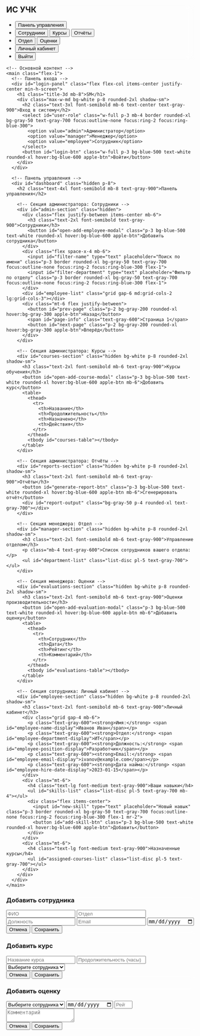 <!DOCTYPE html>
<html lang="ru">
<head>
  <meta charset="UTF-8">
  <meta name="viewport" content="width=device-width, initial-scale=1.0">
  <title>ИС УЧК: Развитие человеческого капитала</title>
  <script src="https://cdn.tailwindcss.com"></script>
  <script src="https://cdn.jsdelivr.net/npm/sweetalert2@11"></script>
  <link href="https://fonts.googleapis.com/css2?family=Inter:wght@400;500;600;700&display=swap" rel="stylesheet">
  <style>
    body {
      font-family: 'Inter', sans-serif;
    }
    .apple-btn {
      transition: background-color 0.3s ease, transform 0.2s ease;
    }
    .apple-btn:hover {
      transform: translateY(-1px);
    }
    .sidebar {
      backdrop-filter: blur(10px);
      background: rgba(255, 255, 255, 0.1);
    }
    .modal-backdrop {
      backdrop-filter: blur(5px);
    }
    .card {
      transition: transform 0.2s ease;
    }
    .card:hover {
      transform: translateY(-2px);
    }
    table {
      width: 100%;
      border-collapse: separate;
      border-spacing: 0;
    }
    th, td {
      padding: 12px;
      text-align: left;
    }
    th {
      background: #f7fafc;
      font-weight: 600;
    }
    tr:hover {
      background: #f1f5f9;
    }
    .title-3d {
      font-size: 4rem;
      font-weight: 700;
      color: #2563eb;
      text-shadow: 2px 2px 4px rgba(0, 0, 0, 0.2), -2px -2px 4px rgba(255, 255, 255, 0.5);
      background: linear-gradient(45deg, #1e40af, #60a5fa);
      -webkit-background-clip: text;
      -webkit-text-fill-color: transparent;
    }
  </style>
</head>
<body class="bg-gray-50">
  <div class="flex min-h-screen">
    <!-- Боковое меню -->
    <aside id="sidebar" class="w-64 sidebar text-gray-800 p-6 hidden">
      <h2 class="text-2xl font-semibold mb-6">ИС УЧК</h2>
      <nav>
        <ul>
          <li><button id="dashboard-btn" class="w-full text-left p-3 hover:bg-gray-200 rounded apple-btn">Панель управления</button></li>
          <li id="admin-nav" class="hidden">
            <button id="employees-btn" class="w-full text-left p-3 hover:bg-gray-200 rounded apple-btn">Сотрудники</button>
            <button id="courses-btn" class="w-full text-left p-3 hover:bg-gray-200 rounded apple-btn">Курсы</button>
            <button id="reports-btn" class="w-full text-left p-3 hover:bg-gray-200 rounded apple-btn">Отчёты</button>
          </li>
          <li id="manager-nav" class="hidden">
            <button id="department-btn" class="w-full text-left p-3 hover:bg-gray-200 rounded apple-btn">Отдел</button>
            <button id="evaluations-btn" class="w-full text-left p-3 hover:bg-gray-200 rounded apple-btn">Оценки</button>
          </li>
          <li id="employee-nav" class="hidden"><button id="profile-btn" class="w-full text-left p-3 hover:bg-gray-200 rounded apple-btn">Личный кабинет</button></li>
          <li><button id="logout-btn" class="w-full text-left p-3 hover:bg-gray-200 rounded apple-btn">Выйти</button></li>
        </ul>
      </nav>
    </aside>

    <!-- Основной контент -->
    <main class="flex-1">
      <!-- Панель входа -->
      <div id="login-panel" class="flex flex-col items-center justify-center min-h-screen">
        <h1 class="title-3d mb-8">SM</h1>
        <div class="max-w-md bg-white p-8 rounded-2xl shadow-sm">
          <h2 class="text-3xl font-semibold mb-6 text-center text-gray-900">Вход в систему</h2>
          <select id="user-role" class="w-full p-3 mb-4 border rounded-xl bg-gray-50 text-gray-700 focus:outline-none focus:ring-2 focus:ring-blue-300">
            <option value="admin">Администратор</option>
            <option value="manager">Менеджер</option>
            <option value="employee">Сотрудник</option>
          </select>
          <button id="login-btn" class="w-full p-3 bg-blue-500 text-white rounded-xl hover:bg-blue-600 apple-btn">Войти</button>
        </div>
      </div>

      <!-- Панель управления -->
      <div id="dashboard" class="hidden p-8">
        <h2 class="text-4xl font-semibold mb-8 text-gray-900">Панель управления</h2>

        <!-- Секция администратора: Сотрудники -->
        <div id="admin-section" class="hidden">
          <div class="flex justify-between items-center mb-6">
            <h3 class="text-2xl font-semibold text-gray-900">Сотрудники</h3>
            <button id="open-add-employee-modal" class="p-3 bg-blue-500 text-white rounded-xl hover:bg-blue-600 apple-btn">Добавить сотрудника</button>
          </div>
          <div class="flex space-x-4 mb-6">
            <input id="filter-name" type="text" placeholder="Поиск по имени" class="p-3 border rounded-xl bg-gray-50 text-gray-700 focus:outline-none focus:ring-2 focus:ring-blue-300 flex-1">
            <input id="filter-department" type="text" placeholder="Фильтр по отделу" class="p-3 border rounded-xl bg-gray-50 text-gray-700 focus:outline-none focus:ring-2 focus:ring-blue-300 flex-1">
          </div>
          <div id="employee-list" class="grid gap-6 md:grid-cols-2 lg:grid-cols-3"></div>
          <div class="mt-6 flex justify-between">
            <button id="prev-page" class="p-2 bg-gray-200 rounded-xl hover:bg-gray-300 apple-btn">Назад</button>
            <span id="page-info" class="text-gray-600">Страница 1</span>
            <button id="next-page" class="p-2 bg-gray-200 rounded-xl hover:bg-gray-300 apple-btn">Вперёд</button>
          </div>
        </div>

        <!-- Секция администратора: Курсы -->
        <div id="courses-section" class="hidden bg-white p-8 rounded-2xl shadow-sm">
          <h3 class="text-2xl font-semibold mb-6 text-gray-900">Курсы обучения</h3>
          <button id="open-add-course-modal" class="p-3 bg-blue-500 text-white rounded-xl hover:bg-blue-600 apple-btn mb-6">Добавить курс</button>
          <table>
            <thead>
              <tr>
                <th>Название</th>
                <th>Продолжительность</th>
                <th>Назначено</th>
                <th>Действия</th>
              </tr>
            </thead>
            <tbody id="courses-table"></tbody>
          </table>
        </div>

        <!-- Секция администратора: Отчёты -->
        <div id="reports-section" class="hidden bg-white p-8 rounded-2xl shadow-sm">
          <h3 class="text-2xl font-semibold mb-6 text-gray-900">Отчёты</h3>
          <button id="generate-report-btn" class="p-3 bg-blue-500 text-white rounded-xl hover:bg-blue-600 apple-btn mb-6">Сгенерировать отчёт</button>
          <div id="report-output" class="bg-gray-50 p-4 rounded-xl text-gray-700"></div>
        </div>

        <!-- Секция менеджера: Отдел -->
        <div id="manager-section" class="hidden bg-white p-8 rounded-2xl shadow-sm">
          <h3 class="text-2xl font-semibold mb-6 text-gray-900">Управление отделом</h3>
          <p class="mb-4 text-gray-600">Список сотрудников вашего отдела:</p>
          <ul id="department-list" class="list-disc pl-5 text-gray-700"></ul>
        </div>

        <!-- Секция менеджера: Оценки -->
        <div id="evaluations-section" class="hidden bg-white p-8 rounded-2xl shadow-sm">
          <h3 class="text-2xl font-semibold mb-6 text-gray-900">Оценки производительности</h3>
          <button id="open-add-evaluation-modal" class="p-3 bg-blue-500 text-white rounded-xl hover:bg-blue-600 apple-btn mb-6">Добавить оценку</button>
          <table>
            <thead>
              <tr>
                <th>Сотрудник</th>
                <th>Дата</th>
                <th>Рейтинг</th>
                <th>Комментарий</th>
              </tr>
            </thead>
            <tbody id="evaluations-table"></tbody>
          </table>
        </div>

        <!-- Секция сотрудника: Личный кабинет -->
        <div id="employee-section" class="hidden bg-white p-8 rounded-2xl shadow-sm">
          <h3 class="text-2xl font-semibold mb-6 text-gray-900">Личный кабинет</h3>
          <div class="grid gap-4 mb-6">
            <p class="text-gray-600"><strong>Имя:</strong> <span id="employee-name-display">Иванов Иван</span></p>
            <p class="text-gray-600"><strong>Отдел:</strong> <span id="employee-department-display">ИТ</span></p>
            <p class="text-gray-600"><strong>Должность:</strong> <span id="employee-position-display">Разработчик</span></p>
            <p class="text-gray-600"><strong>Email:</strong> <span id="employee-email-display">ivanov@example.com</span></p>
            <p class="text-gray-600"><strong>Дата найма:</strong> <span id="employee-hire-date-display">2023-01-15</span></p>
          </div>
          <div class="mt-6">
            <h4 class="text-lg font-medium text-gray-900">Ваши навыки</h4>
            <ul id="skills-list" class="list-disc pl-5 text-gray-700 mb-4"></ul>
            <div class="flex items-center">
              <input id="new-skill" type="text" placeholder="Новый навык" class="p-3 border rounded-xl bg-gray-50 text-gray-700 focus:outline-none focus:ring-2 focus:ring-blue-300 flex-1 mr-2">
              <button id="add-skill-btn" class="p-3 bg-blue-500 text-white rounded-xl hover:bg-blue-600 apple-btn">Добавить</button>
            </div>
          </div>
          <div class="mt-6">
            <h4 class="text-lg font-medium text-gray-900">Назначенные курсы</h4>
            <ul id="assigned-courses-list" class="list-disc pl-5 text-gray-700"></ul>
          </div>
        </div>
      </div>
    </main>
  </div>

  <!-- Модальное окно для сотрудников -->
  <div id="employee-modal" class="hidden fixed inset-0 modal-backdrop flex items-center justify-center">
    <div class="bg-white p-8 rounded-2xl shadow-sm max-w-md w-full">
      <h3 id="modal-title" class="text-2xl font-semibold mb-6 text-gray-900">Добавить сотрудника</h3>
      <input id="modal-employee-name" type="text" placeholder="ФИО" class="w-full p-3 mb-4 border rounded-xl bg-gray-50 text-gray-700 focus:outline-none focus:ring-2 focus:ring-blue-300">
      <input id="modal-employee-department" type="text" placeholder="Отдел" class="w-full p-3 mb-4 border rounded-xl bg-gray-50 text-gray-700 focus:outline-none focus:ring-2 focus:ring-blue-300">
      <input id="modal-employee-position" type="text" placeholder="Должность" class="w-full p-3 mb-4 border rounded-xl bg-gray-50 text-gray-700 focus:outline-none focus:ring-2 focus:ring-blue-300">
      <input id="modal-employee-email" type="email" placeholder="Email" class="w-full p-3 mb-4 border rounded-xl bg-gray-50 text-gray-700 focus:outline-none focus:ring-2 focus:ring-blue-300">
      <input id="modal-employee-hire-date" type="date" placeholder="Дата найма" class="w-full p-3 mb-4 border rounded-xl bg-gray-50 text-gray-700 focus:outline-none focus:ring-2 focus:ring-blue-300">
      <div class="flex justify-end">
        <button id="modal-cancel-btn" class="p-3 mr-2 bg-gray-200 rounded-xl hover:bg-gray-300 apple-btn">Отмена</button>
        <button id="modal-save-btn" class="p-3 bg-blue-500 text-white rounded-xl hover:bg-blue-600 apple-btn">Сохранить</button>
      </div>
    </div>
  </div>

  <!-- Модальное окно для курсов -->
  <div id="course-modal" class="hidden fixed inset-0 modal-backdrop flex items-center justify-center">
    <div class="bg-white p-8 rounded-2xl shadow-sm max-w-md w-full">
      <h3 class="text-2xl font-semibold mb-6 text-gray-900">Добавить курс</h3>
      <input id="modal-course-name" type="text" placeholder="Название курса" class="w-full p-3 mb-4 border rounded-xl bg-gray-50 text-gray-700 focus:outline-none focus:ring-2 focus:ring-blue-300">
      <input id="modal-course-duration" type="text" placeholder="Продолжительность (часы)" class="w-full p-3 mb-4 border rounded-xl bg-gray-50 text-gray-700 focus:outline-none focus:ring-2 focus:ring-blue-300">
      <select id="modal-course-assignee" class="w-full p-3 mb-4 border rounded-xl bg-gray-50 text-gray-700 focus:outline-none focus:ring-2 focus:ring-blue-300">
        <option value="">Выберите сотрудника</option>
      </select>
      <div class="flex justify-end">
        <button id="modal-course-cancel-btn" class="p-3 mr-2 bg-gray-200 rounded-xl hover:bg-gray-300 apple-btn">Отмена</button>
        <button id="modal-course-save-btn" class="p-3 bg-blue-500 text-white rounded-xl hover:bg-blue-600 apple-btn">Сохранить</button>
      </div>
    </div>
  </div>

  <!-- Модальное окно для оценок -->
  <div id="evaluation-modal" class="hidden fixed inset-0 modal-backdrop flex items-center justify-center">
    <div class="bg-white p-8 rounded-2xl shadow-sm max-w-md w-full">
      <h3 class="text-2xl font-semibold mb-6 text-gray-900">Добавить оценку</h3>
      <select id="modal-evaluation-employee" class="w-full p-3 mb-4 border rounded-xl bg-gray-50 text-gray-700 focus:outline-none focus:ring-2 focus:ring-blue-300">
        <option value="">Выберите сотрудника</option>
      </select>
      <input id="modal-evaluation-date" type="date" class="w-full p-3 mb-4 border rounded-xl bg-gray-50 text-gray-700 focus:outline-none focus:ring-2 focus:ring-blue-300">
      <input id="modal-evaluation-rating" type="number" min="1" max="5" placeholder="Рейтинг (1-5)" class="w-full p-3 mb-4 border rounded-xl bg-gray-50 text-gray-700 focus:outline-none focus:ring-2 focus:ring-blue-300">
      <textarea id="modal-evaluation-comment" placeholder="Комментарий" class="w-full p-3 mb-4 border rounded-xl bg-gray-50 text-gray-700 focus:outline-none focus:ring-2 focus:ring-blue-300"></textarea>
      <div class="flex justify-end">
        <button id="modal-evaluation-cancel-btn" class="p-3 mr-2 bg-gray-200 rounded-xl hover:bg-gray-300 apple-btn">Отмена</button>
        <button id="modal-evaluation-save-btn" class="p-3 bg-blue-500 text-white rounded-xl hover:bg-blue-600 apple-btn">Сохранить</button>
      </div>
    </div>
  </div>

  <script>
    // Данные
    let employees = JSON.parse(localStorage.getItem('employees')) || [
      { id: 1, name: "Иванов Иван", department: "ИТ", position: "Разработчик", email: "ivanov@example.com", hireDate: "2023-01-15", skills: ["Программирование", "Управление проектами"], courses: [1] },
      { id: 2, name: "Петров Петр", department: "HR", position: "Рекрутер", email: "petrov@example.com", hireDate: "2022-06-10", skills: ["Рекрутинг"], courses: [] }
    ];
    let courses = JSON.parse(localStorage.getItem('courses')) || [
      { id: 1, name: "Основы программирования", duration: "40 часов", assignee: "Иванов Иван" }
    ];
    let evaluations = JSON.parse(localStorage.getItem('evaluations')) || [
      { id: 1, employee: "Иванов Иван", date: "2023-12-01", rating: 4, comment: "Хорошая работа" }
    ];
    let currentEmployeeId = null;
    let currentPage = 1;
    const itemsPerPage = 6;

    // Сохранение данных
    function saveData() {
      localStorage.setItem('employees', JSON.stringify(employees));
      localStorage.setItem('courses', JSON.stringify(courses));
      localStorage.setItem('evaluations', JSON.stringify(evaluations));
    }

    // Рендеринг сотрудников
    function renderEmployeeList(nameFilter = '', departmentFilter = '') {
      const container = document.getElementById('employee-list');
      container.innerHTML = '';
      const filteredEmployees = employees.filter(emp =>
        emp.name.toLowerCase().includes(nameFilter.toLowerCase()) &&
        emp.department.toLowerCase().includes(departmentFilter.toLowerCase())
      );
      const start = (currentPage - 1) * itemsPerPage;
      const end = start + itemsPerPage;
      const paginatedEmployees = filteredEmployees.slice(start, end);

      if (paginatedEmployees.length === 0) {
        container.innerHTML = '<p class="text-gray-600">Сотрудники не найдены.</p>';
      } else {
        paginatedEmployees.forEach(emp => {
          const card = document.createElement('div');
          card.className = 'card bg-white p-6 rounded-2xl shadow-sm';
          card.innerHTML = `
            <h4 class="text-lg font-semibold text-gray-900">${emp.name}</h4>
            <p class="text-gray-600">Отдел: ${emp.department}</p>
            <p class="text-gray-600">Должность: ${emp.position}</p>
            <p class="text-gray-600">Email: ${emp.email}</p>
            <p class="text-gray-600">Дата найма: ${emp.hireDate}</p>
            <p class="text-gray-600">Навыки: ${emp.skills.join(', ')}</p>
            <div class="mt-4 flex space-x-2">
              <button class="edit-btn p-2 bg-blue-500 text-white rounded-xl hover:bg-blue-600 apple-btn" data-id="${emp.id}">Редактировать</button>
              <button class="delete-btn p-2 bg-red-500 text-white rounded-xl hover:bg-red-600 apple-btn" data-id="${emp.id}">Удалить</button>
            </div>
          `;
          container.appendChild(card);
        });
      }

      document.getElementById('page-info').textContent = `Страница ${currentPage} из ${Math.ceil(filteredEmployees.length / itemsPerPage) || 1}`;
      document.getElementById('prev-page').disabled = currentPage === 1;
      document.getElementById('next-page').disabled = end >= filteredEmployees.length;

      document.querySelectorAll('.edit-btn').forEach(btn => {
        btn.addEventListener('click', () => openEditEmployeeModal(parseInt(btn.dataset.id)));
      });
      document.querySelectorAll('.delete-btn').forEach(btn => {
        btn.addEventListener('click', () => deleteEmployee(parseInt(btn.dataset.id)));
      });
    }

    // Рендеринг курсов
    function renderCoursesList() {
      const tbody = document.getElementById('courses-table');
      tbody.innerHTML = '';
      if (courses.length === 0) {
        tbody.innerHTML = '<tr><td colspan="4" class="text-gray-600">Курсы отсутствуют.</td></tr>';
      } else {
        courses.forEach(course => {
          const tr = document.createElement('tr');
          tr.innerHTML = `
            <td>${course.name}</td>
            <td>${course.duration}</td>
            <td>${course.assignee || 'Не назначено'}</td>
            <td>
              <button class="delete-course-btn p-2 bg-red-500 text-white rounded-xl hover:bg-red-600 apple-btn" data-id="${course.id}">Удалить</button>
            </td>
          `;
          tbody.appendChild(tr);
        });
      }

      document.querySelectorAll('.delete-course-btn').forEach(btn => {
        btn.addEventListener('click', () => deleteCourse(parseInt(btn.dataset.id)));
      });
    }

    // Рендеринг оценок
    function renderEvaluationsList() {
      const tbody = document.getElementById('evaluations-table');
      tbody.innerHTML = '';
      if (evaluations.length === 0) {
        tbody.innerHTML = '<tr><td colspan="4" class="text-gray-600">Оценки отсутствуют.</td></tr>';
      } else {
        evaluations.forEach(eval => {
          const tr = document.createElement('tr');
          tr.innerHTML = `
            <td>${eval.employee}</td>
            <td>${eval.date}</td>
            <td>${eval.rating}</td>
            <td>${eval.comment || '-'}</td>
          `;
          tbody.appendChild(tr);
        });
      }
    }

    // Рендеринг отдела
    function renderDepartmentList() {
      const list = document.getElementById('department-list');
      list.innerHTML = '';
      if (employees.length === 0) {
        list.innerHTML = '<li class="text-gray-600">Сотрудники отсутствуют.</li>';
      } else {
        employees.forEach(emp => {
          const li = document.createElement('li');
          li.textContent = `${emp.name} (${emp.department}, ${emp.position})`;
          list.appendChild(li);
        });
      }
    }

    // Рендеринг профиля сотрудника
    function renderEmployeeProfile() {
      const employee = employees.find(emp => emp.name === "Иванов Иван") || { skills: [], courses: [] };
      document.getElementById('skills-list').innerHTML = employee.skills.length ? employee.skills.map(skill => `<li>${skill}</li>`).join('') : '<li class="text-gray-600">Навыки отсутствуют.</li>';
      const assignedCourses = courses.filter(course => employee.courses.includes(course.id));
      document.getElementById('assigned-courses-list').innerHTML = assignedCourses.length ? assignedCourses.map(course => `<li>${course.name} (${course.duration})</li>`).join('') : '<li class="text-gray-600">Курсы отсутствуют.</li>';
    }

    // Модальные окна
    function openAddEmployeeModal() {
      currentEmployeeId = null;
      document.getElementById('modal-title').textContent = 'Добавить сотрудника';
      document.getElementById('modal-employee-name').value = '';
      document.getElementById('modal-employee-department').value = '';
      document.getElementById('modal-employee-position').value = '';
      document.getElementById('modal-employee-email').value = '';
      document.getElementById('modal-employee-hire-date').value = '';
      document.getElementById('employee-modal').classList.remove('hidden');
    }

    function openEditEmployeeModal(id) {
      currentEmployeeId = id;
      const employee = employees.find(emp => emp.id === id);
      if (!employee) return;
      document.getElementById('modal-title').textContent = 'Редактировать сотрудника';
      document.getElementById('modal-employee-name').value = employee.name;
      document.getElementById('modal-employee-department').value = employee.department;
      document.getElementById('modal-employee-position').value = employee.position;
      document.getElementById('modal-employee-email').value = employee.email;
      document.getElementById('modal-employee-hire-date').value = employee.hireDate;
      document.getElementById('employee-modal').classList.remove('hidden');
    }

    function openAddCourseModal() {
      document.getElementById('modal-course-name').value = '';
      document.getElementById('modal-course-duration').value = '';
      const select = document.getElementById('modal-course-assignee');
      select.innerHTML = '<option value="">Выберите сотрудника</option>' + employees.map(emp => `<option value="${emp.name}">${emp.name}</option>`).join('');
      document.getElementById('course-modal').classList.remove('hidden');
    }

    function openAddEvaluationModal() {
      const select = document.getElementById('modal-evaluation-employee');
      select.innerHTML = '<option value="">Выберите сотрудника</option>' + employees.map(emp => `<option value="${emp.name}">${emp.name}</option>`).join('');
      document.getElementById('modal-evaluation-date').value = '';
      document.getElementById('modal-evaluation-rating').value = '';
      document.getElementById('modal-evaluation-comment').value = '';
      document.getElementById('evaluation-modal').classList.remove('hidden');
    }

    // Удаление
    function deleteEmployee(id) {
      Swal.fire({
        title: 'Вы уверены?',
        text: 'Сотрудник будет удалён!',
        icon: 'warning',
        showCancelButton: true,
        confirmButtonText: 'Удалить',
        cancelButtonText: 'Отмена'
      }).then(result => {
        if (result.isConfirmed) {
          employees = employees.filter(emp => emp.id !== id);
          courses.forEach(course => {
            if (course.assignee === employees.find(emp => emp.id === id)?.name) course.assignee = '';
          });
          evaluations = evaluations.filter(eval => eval.employee !== employees.find(emp => emp.id === id)?.name);
          saveData();
          renderEmployeeList(
            document.getElementById('filter-name').value,
            document.getElementById('filter-department').value
          );
          Swal.fire('Удалено!', 'Сотрудник успешно удалён.', 'success');
        }
      });
    }

    function deleteCourse(id) {
      Swal.fire({
        title: 'Вы уверены?',
        text: 'Курс будет удалён!',
        icon: 'warning',
        showCancelButton: true,
        confirmButtonText: 'Удалить',
        cancelButtonText: 'Отмена'
      }).then(result => {
        if (result.isConfirmed) {
          courses = courses.filter(course => course.id !== id);
          employees.forEach(emp => {
            emp.courses = emp.courses.filter(cid => cid !== id);
          });
          saveData();
          renderCoursesList();
          Swal.fire('Удалено!', 'Курс успешно удалён.', 'success');
        }
      });
    }

    // Генерация отчёта
    function generateReport() {
      const report = employees.map(emp => ({
        name: emp.name,
        department: emp.department,
        skills: emp.skills.join(', '),
        courses: emp.courses.map(cid => courses.find(c => c.id === cid)?.name || 'Не найдено').join(', ')
      }));
      const output = document.getElementById('report-output');
      output.innerHTML = report.length ? report.map(r => `
        <div class="mb-4">
          <p><strong>Имя:</strong> ${r.name}</p>
          <p><strong>Отдел:</strong> ${r.department}</p>
          <p><strong>Навыки:</strong> ${r.skills || 'Нет'}</p>
          <p><strong>Курсы:</strong> ${r.courses || 'Нет'}</p>
        </div>
      `).join('') : '<p class="text-gray-600">Данные отсутствуют.</p>';
    }

    // Обработчики событий
    document.getElementById('login-btn').addEventListener('click', () => {
      const role = document.getElementById('user-role').value;
      document.getElementById('login-panel').classList.add('hidden');
      document.getElementById('sidebar').classList.remove('hidden');
      document.getElementById('dashboard').classList.remove('hidden');
      document.getElementById(`${role}-nav`).classList.remove('hidden');
      document.getElementById(`${role}-section`).classList.remove('hidden');
      if (role === 'admin') renderEmployeeList();
      if (role === 'manager') renderDepartmentList();
      if (role === 'employee') renderEmployeeProfile();
    });

    document.getElementById('logout-btn').addEventListener('click', () => {
      document.getElementById('login-panel').classList.remove('hidden');
      document.getElementById('sidebar').classList.add('hidden');
      document.getElementById('dashboard').classList.add('hidden');
      document.querySelectorAll('[id$="-section"]').forEach(section => section.classList.add('hidden'));
      document.querySelectorAll('[id$="-nav"]').forEach(nav => nav.classList.add('hidden'));
    });

    document.getElementById('open-add-employee-modal').addEventListener('click', openAddEmployeeModal);
    document.getElementById('open-add-course-modal').addEventListener('click', openAddCourseModal);
    document.getElementById('open-add-evaluation-modal').addEventListener('click', openAddEvaluationModal);

    document.getElementById('modal-cancel-btn').addEventListener('click', () => {
      document.getElementById('employee-modal').classList.add('hidden');
    });

    document.getElementById('modal-save-btn').addEventListener('click', () => {
      const name = document.getElementById('modal-employee-name').value.trim();
      const department = document.getElementById('modal-employee-department').value.trim();
      const position = document.getElementById('modal-employee-position').value.trim();
      const email = document.getElementById('modal-employee-email').value.trim();
      const hireDate = document.getElementById('modal-employee-hire-date').value;
      if (name && department && position && email && hireDate) {
        if (currentEmployeeId) {
          const employee = employees.find(emp => emp.id === currentEmployeeId);
          employee.name = name;
          employee.department = department;
          employee.position = position;
          employee.email = email;
          employee.hireDate = hireDate;
          Swal.fire('Успех!', 'Сотрудник обновлён.', 'success');
        } else {
          employees.push({ id: employees.length + 1, name, department, position, email, hireDate, skills: [], courses: [] });
          Swal.fire('Успех!', 'Сотрудник добавлен.', 'success');
        }
        saveData();
        renderEmployeeList(
          document.getElementById('filter-name').value,
          document.getElementById('filter-department').value
        );
        document.getElementById('employee-modal').classList.add('hidden');
      } else {
        Swal.fire('Ошибка!', 'Заполните все поля.', 'error');
      }
    });

    document.getElementById('modal-course-cancel-btn').addEventListener('click', () => {
      document.getElementById('course-modal').classList.add('hidden');
    });

    document.getElementById('modal-course-save-btn').addEventListener('click', () => {
      const name = document.getElementById('modal-course-name').value.trim();
      const duration = document.getElementById('modal-course-duration').value.trim();
      const assignee = document.getElementById('modal-course-assignee').value;
      if (name && duration) {
        const courseId = courses.length + 1;
        courses.push({ id: courseId, name, duration, assignee });
        if (assignee) {
          const employee = employees.find(emp => emp.name === assignee);
          employee.courses.push(courseId);
        }
        saveData();
        renderCoursesList();
        document.getElementById('course-modal').classList.add('hidden');
        Swal.fire('Успех!', 'Курс добавлен.', 'success');
      } else {
        Swal.fire('Ошибка!', 'Заполните название и продолжительность.', 'error');
      }
    });

    document.getElementById('modal-evaluation-cancel-btn').addEventListener('click', () => {
      document.getElementById('evaluation-modal').classList.add('hidden');
    });

    document.getElementById('modal-evaluation-save-btn').addEventListener('click', () => {
      const employee = document.getElementById('modal-evaluation-employee').value;
      const date = document.getElementById('modal-evaluation-date').value;
      const rating = document.getElementById('modal-evaluation-rating').value;
      const comment = document.getElementById('modal-evaluation-comment').value.trim();
      if (employee && date && rating) {
        evaluations.push({ id: evaluations.length + 1, employee, date, rating: parseInt(rating), comment });
        saveData();
        renderEvaluationsList();
        document.getElementById('evaluation-modal').classList.add('hidden');
        Swal.fire('Успех!', 'Оценка добавлена.', 'success');
      } else {
        Swal.fire('Ошибка!', 'Заполните сотрудника, дату и рейтинг.', 'error');
      }
    });

    document.getElementById('filter-name').addEventListener('input', (e) => {
      currentPage = 1;
      renderEmployeeList(e.target.value, document.getElementById('filter-department').value);
    });

    document.getElementById('filter-department').addEventListener('input', (e) => {
      currentPage = 1;
      renderEmployeeList(document.getElementById('filter-name').value, e.target.value);
    });

    document.getElementById('prev-page').addEventListener('click', () => {
      if (currentPage > 1) {
        currentPage--;
        renderEmployeeList(
          document.getElementById('filter-name').value,
          document.getElementById('filter-department').value
        );
      }
    });

    document.getElementById('next-page').addEventListener('click', () => {
      const filteredEmployees = employees.filter(emp =>
        emp.name.toLowerCase().includes(document.getElementById('filter-name').value.toLowerCase()) &&
        emp.department.toLowerCase().includes(document.getElementById('filter-department').value.toLowerCase())
      );
      if (currentPage < Math.ceil(filteredEmployees.length / itemsPerPage)) {
        currentPage++;
        renderEmployeeList(
          document.getElementById('filter-name').value,
          document.getElementById('filter-department').value
        );
      }
    });

    document.getElementById('add-skill-btn').addEventListener('click', () => {
      const skill = document.getElementById('new-skill').value.trim();
      if (skill) {
        const employee = employees.find(emp => emp.name === "Иванов Иван");
        if (employee) {
          employee.skills.push(skill);
          saveData();
          renderEmployeeProfile();
          document.getElementById('new-skill').value = '';
          Swal.fire('Успех!', 'Навык добавлен.', 'success');
        } else {
          Swal.fire('Ошибка!', 'Сотрудник не найден.', 'error');
        }
      } else {
        Swal.fire('Ошибка!', 'Введите навык.', 'error');
      }
    });

    document.getElementById('generate-report-btn').addEventListener('click', generateReport);

    // Навигация
    document.getElementById('dashboard-btn').addEventListener('click', () => {
      document.querySelectorAll('[id$="-section"]').forEach(section => section.classList.add('hidden'));
      const role = document.getElementById('user-role').value;
      document.getElementById(`${role}-section`).classList.remove('hidden');
      if (role === 'admin') renderEmployeeList();
      if (role === 'manager') renderDepartmentList();
      if (role === 'employee') renderEmployeeProfile();
    });

    document.getElementById('employees-btn').addEventListener('click', () => {
      document.querySelectorAll('[id$="-section"]').forEach(section => section.classList.add('hidden'));
      document.getElementById('admin-section').classList.remove('hidden');
      renderEmployeeList();
    });

    document.getElementById('courses-btn').addEventListener('click', () => {
      document.querySelectorAll('[id$="-section"]').forEach(section => section.classList.add('hidden'));
      document.getElementById('courses-section').classList.remove('hidden');
      renderCoursesList();
    });

    document.getElementById('reports-btn').addEventListener('click', () => {
      document.querySelectorAll('[id$="-section"]').forEach(section => section.classList.add('hidden'));
      document.getElementById('reports-section').classList.remove('hidden');
      generateReport();
    });

    document.getElementById('department-btn').addEventListener('click', () => {
      document.querySelectorAll('[id$="-section"]').forEach(section => section.classList.add('hidden'));
      document.getElementById('manager-section').classList.remove('hidden');
      renderDepartmentList();
    });

    document.getElementById('evaluations-btn').addEventListener('click', () => {
      document.querySelectorAll('[id$="-section"]').forEach(section => section.classList.add('hidden'));
      document.getElementById('evaluations-section').classList.remove('hidden');
      renderEvaluationsList();
    });

    document.getElementById('profile-btn').addEventListener('click', () => {
      document.querySelectorAll('[id$="-section"]').forEach(section => section.classList.add('hidden'));
      document.getElementById('employee-section').classList.remove('hidden');
      renderEmployeeProfile();
    });
  </script>
</body>
</html>

